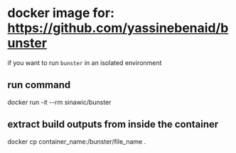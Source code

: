 
# docker image for: https://github.com/yassinebenaid/bunster

if you want to run `bunster` in an isolated environment

## run command
docker run -it --rm sinawic/bunster

## extract build outputs from inside the container
docker cp container_name:/bunster/file_name .
